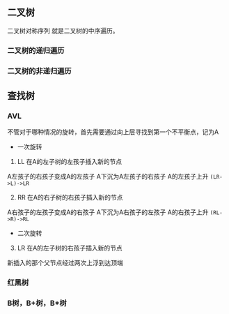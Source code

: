 ## 二叉树

二叉树对称序列 就是二叉树的中序遍历。

### 二叉树的递归遍历

### 二叉树的非递归遍历


## 查找树
### AVL 
不管对于哪种情况的旋转，首先需要通过向上层寻找到第一个不平衡点，记为A

* 一次旋转
1. LL
在A的左子树的左孩子插入新的节点

A左孩子的右孩子变成A的左孩子   A下沉为A左孩子的右孩子  A的左孩子上升 `(LR->L)->LR`

2. RR
在A的右子树的右孩子插入新的节点

A右孩子的左孩子变成A的右孩子   A下沉为A右孩子的左孩子  A的右孩子上升 `(RL->R)->RL`

* 二次旋转
3. LR
在A的左子树的右孩子插入新的节点

新插入的那个父节点经过两次上浮到达顶端



### 红黑树
### B树，B+树，B*树 

